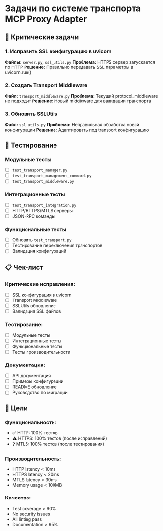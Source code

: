 # Задачи по системе транспорта MCP Proxy Adapter

## 🚨 Критические задачи

### 1. Исправить SSL конфигурацию в uvicorn
**Файлы:** `server.py`, `ssl_utils.py`
**Проблема:** HTTPS сервер запускается по HTTP
**Решение:** Правильно передавать SSL параметры в uvicorn.run()

### 2. Создать Transport Middleware
**Файл:** `transport_middleware.py`
**Проблема:** Текущий protocol_middleware не подходит
**Решение:** Новый middleware для валидации транспорта

### 3. Обновить SSLUtils
**Файл:** `ssl_utils.py`
**Проблема:** Неправильная обработка новой конфигурации
**Решение:** Адаптировать под transport конфигурацию

## 🧪 Тестирование

### Модульные тесты
- [ ] `test_transport_manager.py`
- [ ] `test_transport_management_command.py`
- [ ] `test_transport_middleware.py`

### Интеграционные тесты
- [ ] `test_transport_integration.py`
- [ ] HTTP/HTTPS/MTLS серверы
- [ ] JSON-RPC команды

### Функциональные тесты
- [ ] Обновить `test_transport.py`
- [ ] Тестирование переключения транспортов
- [ ] Валидация конфигураций

## 📋 Чек-лист

### Критические исправления:
- [ ] SSL конфигурация в uvicorn
- [ ] Transport Middleware
- [ ] SSLUtils обновление
- [ ] Валидация SSL файлов

### Тестирование:
- [ ] Модульные тесты
- [ ] Интеграционные тесты
- [ ] Функциональные тесты
- [ ] Тесты производительности

### Документация:
- [ ] API документация
- [ ] Примеры конфигурации
- [ ] README обновление
- [ ] Руководство по миграции

## 🎯 Цели

### Функциональность:
- ✅ HTTP: 100% тестов
- ⚠️ HTTPS: 100% тестов (после исправлений)
- ❓ MTLS: 100% тестов (после тестирования)

### Производительность:
- HTTP latency < 10ms
- HTTPS latency < 20ms
- MTLS latency < 30ms
- Memory usage < 100MB

### Качество:
- Test coverage > 90%
- No security issues
- All linting pass
- Documentation > 95% 